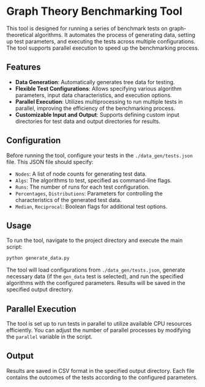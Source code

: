 # Graph Theory Benchmarking Tool

This tool is designed for running a series of benchmark tests on graph-theoretical algorithms. It automates the process of generating data, setting up test parameters, and executing the tests across multiple configurations. The tool supports parallel execution to speed up the benchmarking process.

## Features

- **Data Generation**: Automatically generates tree data for testing.
- **Flexible Test Configurations**: Allows specifying various algorithm parameters, input data characteristics, and execution options.
- **Parallel Execution**: Utilizes multiprocessing to run multiple tests in parallel, improving the efficiency of the benchmarking process.
- **Customizable Input and Output**: Supports defining custom input directories for test data and output directories for results.

## Configuration

Before running the tool, configure your tests in the `./data_gen/tests.json` file. This JSON file should specify:

- `Nodes`: A list of node counts for generating test data.
- `Algs`: The algorithms to test, specified as command-line flags.
- `Runs`: The number of runs for each test configuration.
- `Percentages`, `Distributions`: Parameters for controlling the characteristics of the generated test data.
- `Median`, `Reciprocal`: Boolean flags for additional test options.

## Usage

To run the tool, navigate to the project directory and execute the main script:

```sh
python generate_data.py
```

The tool will load configurations from `./data_gen/tests.json`, generate necessary data (if the `gen_data` test is selected), and run the specified algorithms with the configured parameters. Results will be saved in the specified output directory.

## Parallel Execution

The tool is set up to run tests in parallel to utilize available CPU resources efficiently. You can adjust the number of parallel processes by modifying the `parallel` variable in the script.

## Output

Results are saved in CSV format in the specified output directory. Each file contains the outcomes of the tests according to the configured parameters.